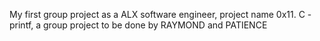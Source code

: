 My first group project as a ALX software engineer, project
 name 0x11. C - printf, 
a group project to be done by RAYMOND and PATIENCE
